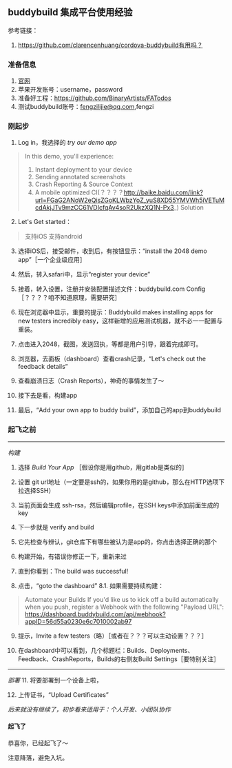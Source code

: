 ## buddybuild 集成平台使用经验

参考链接：
  1. https://github.com/clarencenhuang/cordova-buddybuild有用吗？

### 准备信息

1. [官网](https://buddybuild.com)
2. 苹果开发账号：username，password
3. 准备好工程：https://github.com/BinaryArtists/FATodos
4. 测试buddybuild账号：fengzilijie@qq.com,fengzi


### 刚起步

1. Log in，我选择的 *try our demo app*
  > In this demo, you'll experience:
  > 1. Instant deployment to your device
  > 2. Sending annotated screenshots
  > 3. Crash Reporting & Source Context
  > 4. A mobile optimized CI(？？？？http://baike.baidu.com/link?url=FGaG2ANoW2eQisZGoKLWbzYoZ_yuS8XD55YMVWh5iVETuMcdAkjJTv9mzCC61VDIcfqAv4soR2UkzXQ1N-Px3_) Solution

2. Let's Get started：
  > 支持iOS
  > 支持android

3. 选择iOS后，接受邮件，收到后，有按钮显示：“install the 2048 demo app”［一个企业级应用］

4. 然后，转入safari中，显示“register your device”

5. 接着，转入设置，注册并安装配置描述文件：buddybuild.com Config ［？？？？咱不知道原理，需要研究］

6. 现在浏览器中显示，重要的提示：Buddybuild makes installing apps for new testers incredibly easy，这样新增的应用测试机器，就不必一一配置与重装。

7. 点击进入2048，截图，发送回执，等都是用户引导，跟着完成即可。

8. 浏览器，去面板（dashboard）查看crash记录，“Let's check out the feedback details”

9. 查看崩溃日志（Crash Reports），神奇的事情发生了～

10. 接下去是看，构建app

11. 最后，“Add your own app to buddy build”，添加自己的app到buddybuild

### 起飞之前

--------
*构建*
1. 选择 *Build Your App* ［假设你是用github，用gitlab是类似的］

2. 设置 git url地址（一定要是ssh的，如果你用的是github，那么在HTTP选项下拉选择SSH）

3. 当前页面会生成 ssh-rsa，然后编辑profile，在SSH keys中添加前面生成的key

4. 下一步就是 verify and build

5. 它先检查与辨认，git仓库下有哪些被认为是app的，你点击选择正确的那个

6. 构建开始，有错误你修正一下，重新来过

7. 直到你看到：The build was successful!

8. 点击，“goto the dashboard”
8.1. 如果需要持续构建：
  >Automate your Builds
  If you'd like us to kick off a build automatically when you push, register a ​Webhook​ with the following "Payload URL":
  https://dashboard.buddybuild.com/api/webhook?appID=56d55a0230e6c7010002ab97

9. 提示，Invite a few testers（略）［或者在？？？可以主动设置？？？］

10. 在dashboard中可以看到，几个标题栏：Builds、Deployments、Feedback、CrashReports，Builds的右侧友Build Settings［要特别关注］

--------
*部署*
11. 将要部署到一个设备上啦，

12. 上传证书，“Upload Certificates”

*后来就没有继续了，初步看来适用于：个人开发、小团队协作*

#### 起飞了

恭喜你，已经起飞了～

注意降落，避免入坑。

####
